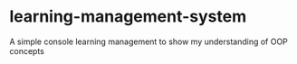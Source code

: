 # learning-management-system
A simple console learning management to show my understanding of OOP concepts
